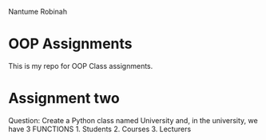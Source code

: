 Nantume Robinah
# OOP Assignments
This is my repo for OOP Class assignments.
# Assignment two
Question: Create a Python class named University and, in the university, we have 3 FUNCTIONS
          1. Students
          2. Courses
          3. Lecturers
